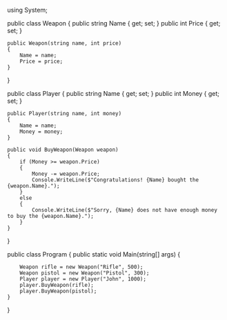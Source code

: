 using System;

public class Weapon
{
    public string Name { get; set; }
    public int Price { get; set; }

    public Weapon(string name, int price)
    {
        Name = name;
        Price = price;
    }
}

public class Player
{
    public string Name { get; set; }
    public int Money { get; set; }

    public Player(string name, int money)
    {
        Name = name;
        Money = money;
    }

    public void BuyWeapon(Weapon weapon)
    {
        if (Money >= weapon.Price)
        {
            Money -= weapon.Price;
            Console.WriteLine($"Congratulations! {Name} bought the {weapon.Name}.");
        }
        else
        {
            Console.WriteLine($"Sorry, {Name} does not have enough money to buy the {weapon.Name}.");
        }
    }
}

public class Program
{
    public static void Main(string[] args)
    {
       
        Weapon rifle = new Weapon("Rifle", 500);
        Weapon pistol = new Weapon("Pistol", 300);
        Player player = new Player("John", 1000);
        player.BuyWeapon(rifle);
        player.BuyWeapon(pistol);
    }
}
